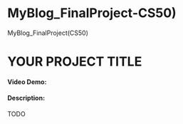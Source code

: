 # MyBlog_FinalProject-CS50)
MyBlog_FinalProject(CS50)
# YOUR PROJECT TITLE
#### Video Demo:  <URL HERE>
#### Description:
TODO
